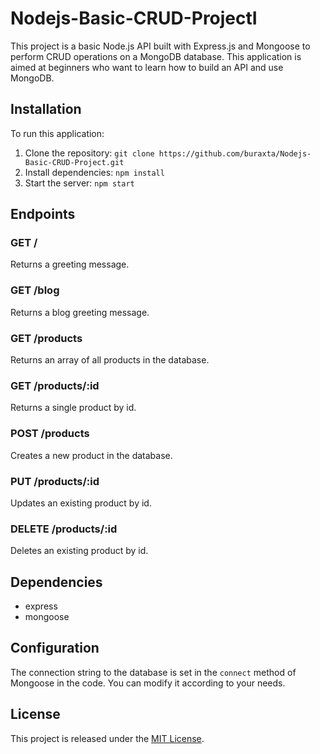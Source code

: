 # Nodejs-Basic-CRUD-ProjectI

This project is a basic Node.js API built with Express.js and Mongoose to perform CRUD operations on a MongoDB database. This application is aimed at beginners who want to learn how to build an API and use MongoDB.
## Installation

To run this application:

1. Clone the repository: `git clone https://github.com/buraxta/Nodejs-Basic-CRUD-Project.git`
2. Install dependencies: `npm install`
3. Start the server: `npm start`

## Endpoints

### GET /

Returns a greeting message.

### GET /blog

Returns a blog greeting message.

### GET /products

Returns an array of all products in the database.

### GET /products/:id

Returns a single product by id.

### POST /products

Creates a new product in the database.

### PUT /products/:id

Updates an existing product by id.

### DELETE /products/:id

Deletes an existing product by id.

## Dependencies

- express
- mongoose

## Configuration

The connection string to the database is set in the `connect` method of Mongoose in the code. You can modify it according to your needs.

## License

This project is released under the [MIT License](https://opensource.org/licenses/MIT).
